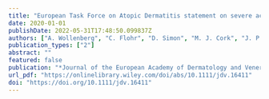 ```yaml
---
title: "European Task Force on Atopic Dermatitis statement on severe acute respiratory syndrome coronavirus 2 (SARS-Cov-2) infection and atopic dermatitis"
date: 2020-01-01
publishDate: 2022-05-31T17:48:50.099837Z
authors: ["A. Wollenberg", "C. Flohr", "D. Simon", "M. J. Cork", "J. P. Thyssen", "T. Bieber", "M. S. de Bruin‐Weller", "S. Weidinger", "M. Deleuran", "A. Taieb", "C. Paul", "M. Trzeciak", "T. Werfel", "J. Seneschal", "S. Barbarot", "U. Darsow", "A. Torrelo", "J.-F. Stalder", "Å Svensson", "D. Hijnen", "C. Gelmetti", "Z. Szalai", "U. Gieler", "L. De Raeve", "B. Kunz", "P. Spuls", "L. B. von Kobyletzki", "R. Fölster‐Holst", "P. V. Chernyshov", "S. Christen‐Zaech", "A. Heratizadeh", "J. Ring", "C. Vestergaard"]
publication_types: ["2"]
abstract: ""
featured: false
publication: "*Journal of the European Academy of Dermatology and Venereology*"
url_pdf: "https://onlinelibrary.wiley.com/doi/abs/10.1111/jdv.16411"
doi: "https://doi.org/10.1111/jdv.16411"
---
```


